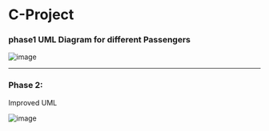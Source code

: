 # C-Project

### phase1 UML Diagram for different Passengers

![image](https://user-images.githubusercontent.com/39345855/68090119-21ccad00-fe3e-11e9-8f71-1d2d345c3699.png)

----------------------
### Phase 2: 
Improved UML 

![image](https://user-images.githubusercontent.com/39345855/68091742-a4ab3300-fe51-11e9-8d99-3db7fa5381bc.png)
